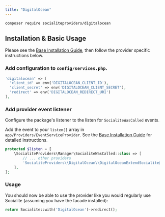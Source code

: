 ```yaml
---
title: "DigitalOcean"
---
```


```bash
composer require socialiteproviders/digitalocean
```

## Installation & Basic Usage

Please see the [Base Installation Guide](https://socialiteproviders.com/usage.html), then follow the provider specific instructions below.

### Add configuration to `config/services.php`.

```php
'digitalocean' => [    
  'client_id' => env('DIGITALOCEAN_CLIENT_ID'),  
  'client_secret' => env('DIGITALOCEAN_CLIENT_SECRET'),  
  'redirect' => env('DIGITALOCEAN_REDIRECT_URI') 
],
```

### Add provider event listener

Configure the package's listener to the listen for `SocialiteWasCalled` events. 

Add the event to your `listen[]` array  in `app/Providers/EventServiceProvider`. See the [Base Installation Guide](https://socialiteproviders.com/usage.html) for detailed instructions.

```php
protected $listen = [
    \SocialiteProviders\Manager\SocialiteWasCalled::class => [
        // ... other providers
        'SocialiteProviders\\DigitalOcean\\DigitalOceanExtendSocialite@handle',
    ],
];
```

### Usage

You should now be able to use the provider like you would regularly use Socialite (assuming you have the facade installed):

```php
return Socialite::with('DigitalOcean')->redirect();
```
